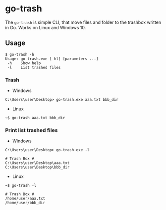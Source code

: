 # go-trash
The `go-trash` is simple CLI, that move files and folder to the trashbox written in Go.
Works on Linux and Windows 10.

## Usage
```
$ go-trash -h
Usage: go-trash.exe [-hl] [parameters ...]
 -h    Show help
 -l    List trashed files
```

### Trash
* Windows
```
C:\Users\user\Desktop> go-trash.exe aaa.txt bbb_dir
```

* Linux
```
~$ go-trash aaa.txt bbb_dir
```

### Print list trashed files
* Windows
```
C:\Users\user\Desktop> go-trash.exe -l

# Trash Box #
C:\Users\user\Desktop\aaa.txt
C:\Users\user\Desktop\bbb_dir
```

* Linux
```
~$ go-trash -l

# Trash Box #
/home/user/aaa.txt
/home/user/bbb_dir
```
